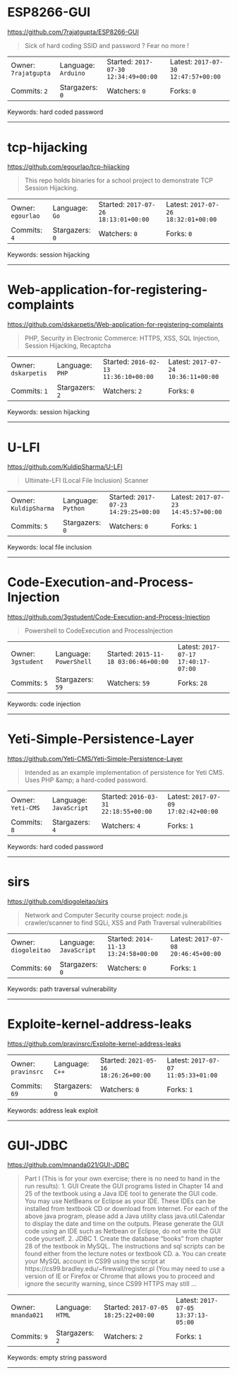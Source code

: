 # ESP8266-GUI

https://github.com/7rajatgupta/ESP8266-GUI
<blockquote>
Sick of hard coding SSID and password ? Fear no more ! 
</blockquote>

<table><tr>
<tr><td>Owner: <code>7rajatgupta</code></td>
    <td>Language: <code>Arduino</code></td>
    <td>Started: <code>2017-07-30 12:34:49+00:00</code></td>
    <td>Latest: <code>2017-07-30 12:47:57+00:00</code></td></tr>
<tr><td>Commits: <code>2</code></td>
    <td>Stargazers: <code>0</code></td>
    <td>Watchers: <code>0</code></td>
    <td>Forks: <code>0</code></td></tr>
</table>
Keywords: hard coded password

---

# tcp-hijacking

https://github.com/egourlao/tcp-hijacking
<blockquote>
This repo holds binaries for a school project to demonstrate TCP Session Hijacking.
</blockquote>

<table><tr>
<tr><td>Owner: <code>egourlao</code></td>
    <td>Language: <code>Go</code></td>
    <td>Started: <code>2017-07-26 18:13:01+00:00</code></td>
    <td>Latest: <code>2017-07-26 18:32:01+00:00</code></td></tr>
<tr><td>Commits: <code>4</code></td>
    <td>Stargazers: <code>0</code></td>
    <td>Watchers: <code>0</code></td>
    <td>Forks: <code>0</code></td></tr>
</table>
Keywords: session hijacking

---

# Web-application-for-registering-complaints

https://github.com/dskarpetis/Web-application-for-registering-complaints
<blockquote>
PHP, Security in Electronic Commerce: HTTPS, XSS, SQL Injection, Session Hijacking, Recaptcha
</blockquote>

<table><tr>
<tr><td>Owner: <code>dskarpetis</code></td>
    <td>Language: <code>PHP</code></td>
    <td>Started: <code>2016-02-13 11:36:10+00:00</code></td>
    <td>Latest: <code>2017-07-24 10:36:11+00:00</code></td></tr>
<tr><td>Commits: <code>1</code></td>
    <td>Stargazers: <code>2</code></td>
    <td>Watchers: <code>2</code></td>
    <td>Forks: <code>0</code></td></tr>
</table>
Keywords: session hijacking

---

# U-LFI

https://github.com/KuldipSharma/U-LFI
<blockquote>
Ultimate-LFI (Local File Inclusion) Scanner
</blockquote>

<table><tr>
<tr><td>Owner: <code>KuldipSharma</code></td>
    <td>Language: <code>Python</code></td>
    <td>Started: <code>2017-07-23 14:29:25+00:00</code></td>
    <td>Latest: <code>2017-07-23 14:45:57+00:00</code></td></tr>
<tr><td>Commits: <code>5</code></td>
    <td>Stargazers: <code>0</code></td>
    <td>Watchers: <code>0</code></td>
    <td>Forks: <code>1</code></td></tr>
</table>
Keywords: local file inclusion

---

# Code-Execution-and-Process-Injection

https://github.com/3gstudent/Code-Execution-and-Process-Injection
<blockquote>
Powershell to CodeExecution and ProcessInjection
</blockquote>

<table><tr>
<tr><td>Owner: <code>3gstudent</code></td>
    <td>Language: <code>PowerShell</code></td>
    <td>Started: <code>2015-11-18 03:06:46+00:00</code></td>
    <td>Latest: <code>2017-07-17 17:40:17-07:00</code></td></tr>
<tr><td>Commits: <code>5</code></td>
    <td>Stargazers: <code>59</code></td>
    <td>Watchers: <code>59</code></td>
    <td>Forks: <code>28</code></td></tr>
</table>
Keywords: code injection

---

# Yeti-Simple-Persistence-Layer

https://github.com/Yeti-CMS/Yeti-Simple-Persistence-Layer
<blockquote>
Intended as an example implementation of persistence for Yeti CMS. Uses PHP &amp;amp; a hard-coded password.
</blockquote>

<table><tr>
<tr><td>Owner: <code>Yeti-CMS</code></td>
    <td>Language: <code>JavaScript</code></td>
    <td>Started: <code>2016-03-31 22:18:55+00:00</code></td>
    <td>Latest: <code>2017-07-09 17:02:42+00:00</code></td></tr>
<tr><td>Commits: <code>8</code></td>
    <td>Stargazers: <code>4</code></td>
    <td>Watchers: <code>4</code></td>
    <td>Forks: <code>1</code></td></tr>
</table>
Keywords: hard coded password

---

# sirs

https://github.com/diogoleitao/sirs
<blockquote>
Network and Computer Security course project: node.js crawler/scanner to find SQLi, XSS and Path Traversal vulnerabilities
</blockquote>

<table><tr>
<tr><td>Owner: <code>diogoleitao</code></td>
    <td>Language: <code>JavaScript</code></td>
    <td>Started: <code>2014-11-13 13:24:58+00:00</code></td>
    <td>Latest: <code>2017-07-08 20:46:45+00:00</code></td></tr>
<tr><td>Commits: <code>60</code></td>
    <td>Stargazers: <code>0</code></td>
    <td>Watchers: <code>0</code></td>
    <td>Forks: <code>1</code></td></tr>
</table>
Keywords: path traversal vulnerability

---

# Exploite-kernel-address-leaks

https://github.com/pravinsrc/Exploite-kernel-address-leaks
<blockquote>
<no description>
</blockquote>

<table><tr>
<tr><td>Owner: <code>pravinsrc</code></td>
    <td>Language: <code>C++</code></td>
    <td>Started: <code>2021-05-16 18:26:26+00:00</code></td>
    <td>Latest: <code>2017-07-07 11:05:33+01:00</code></td></tr>
<tr><td>Commits: <code>69</code></td>
    <td>Stargazers: <code>0</code></td>
    <td>Watchers: <code>0</code></td>
    <td>Forks: <code>1</code></td></tr>
</table>
Keywords: address leak exploit

---

# GUI-JDBC

https://github.com/mnanda021/GUI-JDBC
<blockquote>
Part I (This is for your own exercise; there is no need to hand in the run results):  1. GUI  Create the GUI programs listed in Chapter 14 and 25 of the textbook using a Java IDE tool to generate the GUI code. You may use NetBeans or Eclipse as your IDE. These IDEs can be installed from textbook CD or download from Internet.  For each of the above java program, please add a Java utility class java.util.Calendar to display the date and time on the outputs.  Please generate the GUI code using an IDE such as Netbean or Eclipse, do not write the GUI code yourself.  2. JDBC  1. Create the database “books” from chapter 28 of the textbook in MySQL. The instructions and sql scripts can be found either from the lecture notes or textbook CD.  a. You can create your MySQL account in CS99 using the script at https://cs99.bradley.edu/~firewall/register.pl (You may need to use a version of IE or Firefox or Chrome that allows you to proceed and ignore the security warning, since CS99 HTTPS may still ...
</blockquote>

<table><tr>
<tr><td>Owner: <code>mnanda021</code></td>
    <td>Language: <code>HTML</code></td>
    <td>Started: <code>2017-07-05 18:25:22+00:00</code></td>
    <td>Latest: <code>2017-07-05 13:37:13-05:00</code></td></tr>
<tr><td>Commits: <code>9</code></td>
    <td>Stargazers: <code>2</code></td>
    <td>Watchers: <code>2</code></td>
    <td>Forks: <code>1</code></td></tr>
</table>
Keywords: empty string password

---

